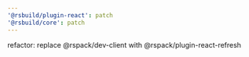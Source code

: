 ```yaml
---
'@rsbuild/plugin-react': patch
'@rsbuild/core': patch
---
```


refactor: replace @rspack/dev-client with @rspack/plugin-react-refresh
